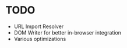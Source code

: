 # TODO

* URL Import Resolver
* DOM Writer for better in-browser integration
* Various optimizations

